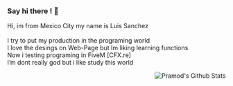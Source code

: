 ### Say hi there ! 👋


<p align="left">
  Hi, im from Mexico City my name is Luis Sanchez
  <br>
  <br>
  I try to put my production in the programing world
  <br>
  I love the desings on Web-Page but Im liking learning functions
  <br>
  Now i testing programing in FiveM [CFX.re]
  <br>
  I’m dont really god but i like study this world 
  <br>
</p>


<p align="right">
<img align="center" src="https://github-readme-stats.vercel.app/api?username=Novaplayer09&&show_icons=true&theme=radical" alt="Pramod's Github Stats">
</p>  
